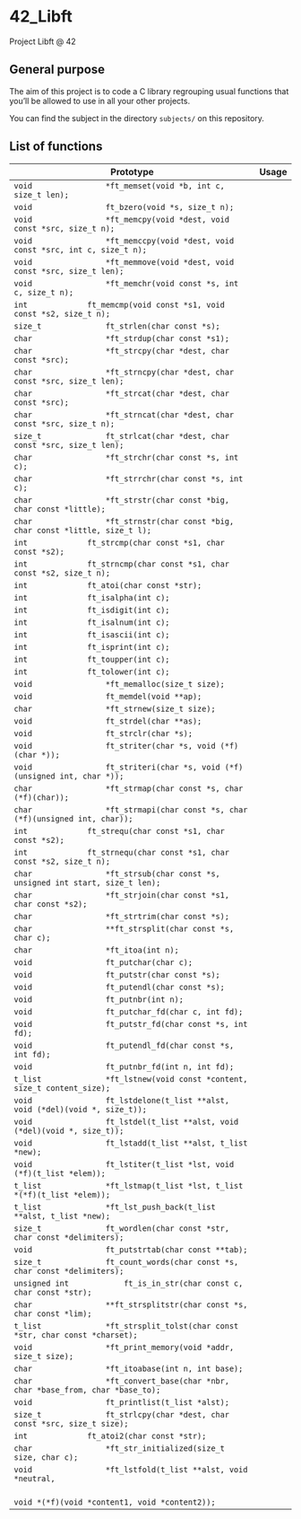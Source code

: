 # 42_Libft
Project Libft @ 42

## General purpose
The aim of this project is to code a C library regrouping usual functions that you’ll be allowed to use in all your other projects.

You can find the subject in the directory `subjects/` on this repository.

## List of functions

| Prototype | Usage |
|-----------|-------|
|```void				*ft_memset(void *b, int c, size_t len);```||
|```void				ft_bzero(void *s, size_t n);```||
|```void				*ft_memcpy(void *dest, void const *src, size_t n);```||
|```void				*ft_memccpy(void *dest, void const *src, int c, size_t n);```||
|```void				*ft_memmove(void *dest, void const *src, size_t len);```||
|```void				*ft_memchr(void const *s, int c, size_t n);```||
|```int				ft_memcmp(void const *s1, void const *s2, size_t n);```||
|```size_t				ft_strlen(char const *s);```||
|```char				*ft_strdup(char const *s1);```||
|```char				*ft_strcpy(char *dest, char const *src);```||
|```char				*ft_strncpy(char *dest, char const *src, size_t len);```||
|```char				*ft_strcat(char *dest, char const *src);```||
|```char				*ft_strncat(char *dest, char const *src, size_t n);```||
|```size_t				ft_strlcat(char *dest, char const *src, size_t len);```||
|```char				*ft_strchr(char const *s, int c);```||
|```char				*ft_strrchr(char const *s, int c);```||
|```char				*ft_strstr(char const *big, char const *little);```||
|```char				*ft_strnstr(char const *big, char const *little, size_t l);```||
|```int				ft_strcmp(char const *s1, char const *s2);```||
|```int				ft_strncmp(char const *s1, char const *s2, size_t n);```||
|```int				ft_atoi(char const *str);```||
|```int				ft_isalpha(int c);```||
|```int				ft_isdigit(int c);```||
|```int				ft_isalnum(int c);```||
|```int				ft_isascii(int c);```||
|```int				ft_isprint(int c);```||
|```int				ft_toupper(int c);```||
|```int				ft_tolower(int c);```||
|```void				*ft_memalloc(size_t size);```||
|```void				ft_memdel(void **ap);```||
|```char				*ft_strnew(size_t size);```||
|```void				ft_strdel(char **as);```||
|```void				ft_strclr(char *s);```||
|```void				ft_striter(char *s, void (*f)(char *));```||
|```void				ft_striteri(char *s, void (*f)(unsigned int, char *));```||
|```char				*ft_strmap(char const *s, char (*f)(char));```||
|```char				*ft_strmapi(char const *s, char (*f)(unsigned int, char));```||
|```int				ft_strequ(char const *s1, char const *s2);```||
|```int				ft_strnequ(char const *s1, char const *s2, size_t n);```||
|```char				*ft_strsub(char const *s, unsigned int start, size_t len);```||
|```char				*ft_strjoin(char const *s1, char const *s2);```||
|```char				*ft_strtrim(char const *s);```||
|```char				**ft_strsplit(char const *s, char c);```||
|```char				*ft_itoa(int n);```||
|```void				ft_putchar(char c);```||
|```void				ft_putstr(char const *s);```||
|```void				ft_putendl(char const *s);```||
|```void				ft_putnbr(int n);```||
|```void				ft_putchar_fd(char c, int fd);```||
|```void				ft_putstr_fd(char const *s, int fd);```||
|```void				ft_putendl_fd(char const *s, int fd);```||
|```void				ft_putnbr_fd(int n, int fd);```||
|```t_list				*ft_lstnew(void const *content, size_t content_size);```||
|```void				ft_lstdelone(t_list **alst, void (*del)(void *, size_t));```||
|```void				ft_lstdel(t_list **alst, void (*del)(void *, size_t));```||
|```void				ft_lstadd(t_list **alst, t_list *new);```||
|```void				ft_lstiter(t_list *lst, void (*f)(t_list *elem));```||
|```t_list				*ft_lstmap(t_list *lst, t_list *(*f)(t_list *elem));```||
|```t_list				*ft_lst_push_back(t_list **alst, t_list *new);```||
|```size_t				ft_wordlen(char const *str, char const *delimiters);```||
|```void				ft_putstrtab(char const **tab);```||
|```size_t				ft_count_words(char const *s, char const *delimiters);```||
|```unsigned int			ft_is_in_str(char const c, char const *str);```||
|```char				**ft_strsplitstr(char const *s, char const *lim);```||
|```t_list				*ft_strsplit_tolst(char const *str, char const *charset);```||
|```void				*ft_print_memory(void *addr, size_t size);```||
|```char				*ft_itoabase(int n, int base);```||
|```char				*ft_convert_base(char *nbr, char *base_from, char *base_to);```||
|```void				ft_printlist(t_list *alst);```||
|```size_t				ft_strlcpy(char *dest, char const *src, size_t size);```||
|```int				ft_atoi2(char const *str);```||
|```char				*ft_str_initialized(size_t size, char c);```||
|```void				*ft_lstfold(t_list **alst, void *neutral,```
<br>    ```void *(*f)(void *content1, void *content2));```||
